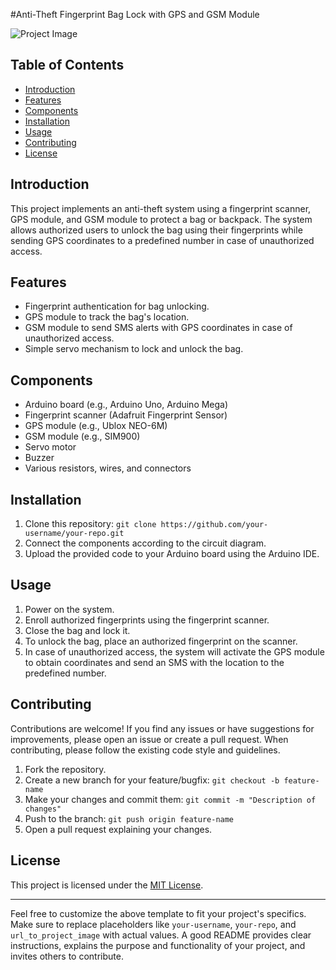 #Anti-Theft Fingerprint Bag Lock with GPS and GSM Module

![Project Image](![schematic_page-0001](https://github.com/zazarip/Anti-theft-fingerprint-baglock/assets/106441151/7c7b8636-28ba-4c07-8b0b-80384ccbd6f8)
)

## Table of Contents

- [Introduction](#introduction)
- [Features](#features)
- [Components](#components)
- [Installation](#installation)
- [Usage](#usage)
- [Contributing](#contributing)
- [License](#license)

## Introduction

This project implements an anti-theft system using a fingerprint scanner, GPS module, and GSM module to protect a bag or backpack. The system allows authorized users to unlock the bag using their fingerprints while sending GPS coordinates to a predefined number in case of unauthorized access.

## Features

- Fingerprint authentication for bag unlocking.
- GPS module to track the bag's location.
- GSM module to send SMS alerts with GPS coordinates in case of unauthorized access.
- Simple servo mechanism to lock and unlock the bag.

## Components

- Arduino board (e.g., Arduino Uno, Arduino Mega)
- Fingerprint scanner (Adafruit Fingerprint Sensor)
- GPS module (e.g., Ublox NEO-6M)
- GSM module (e.g., SIM900)
- Servo motor
- Buzzer
- Various resistors, wires, and connectors

## Installation

1. Clone this repository: `git clone https://github.com/your-username/your-repo.git`
2. Connect the components according to the circuit diagram.
3. Upload the provided code to your Arduino board using the Arduino IDE.

## Usage

1. Power on the system.
2. Enroll authorized fingerprints using the fingerprint scanner.
3. Close the bag and lock it.
4. To unlock the bag, place an authorized fingerprint on the scanner.
5. In case of unauthorized access, the system will activate the GPS module to obtain coordinates and send an SMS with the location to the predefined number.

## Contributing

Contributions are welcome! If you find any issues or have suggestions for improvements, please open an issue or create a pull request. When contributing, please follow the existing code style and guidelines.

1. Fork the repository.
2. Create a new branch for your feature/bugfix: `git checkout -b feature-name`
3. Make your changes and commit them: `git commit -m "Description of changes"`
4. Push to the branch: `git push origin feature-name`
5. Open a pull request explaining your changes.

## License

This project is licensed under the [MIT License](LICENSE).

---

Feel free to customize the above template to fit your project's specifics. Make sure to replace placeholders like `your-username`, `your-repo`, and `url_to_project_image` with actual values. A good README provides clear instructions, explains the purpose and functionality of your project, and invites others to contribute.

